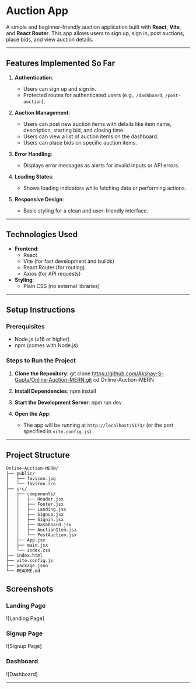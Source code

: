 # Auction App

A simple and beginner-friendly auction application built with **React**, **Vite**, and **React Router**. This app allows users to sign up, sign in, post auctions, place bids, and view auction details.

---

## Features Implemented So Far

1. **Authentication**:
   - Users can sign up and sign in.
   - Protected routes for authenticated users (e.g., `/dashboard`, `/post-auction`).

2. **Auction Management**:
   - Users can post new auction items with details like item name, description, starting bid, and closing time.
   - Users can view a list of auction items on the dashboard.
   - Users can place bids on specific auction items.

3. **Error Handling**:
   - Displays error messages as alerts for invalid inputs or API errors.

4. **Loading States**:
   - Shows loading indicators while fetching data or performing actions.

5. **Responsive Design**:
   - Basic styling for a clean and user-friendly interface.

---

## Technologies Used

- **Frontend**:
  - React
  - Vite (for fast development and builds)
  - React Router (for routing)
  - Axios (for API requests)
- **Styling**:
  - Plain CSS (no external libraries)

---

## Setup Instructions

### Prerequisites

- Node.js (v16 or higher)
- npm (comes with Node.js)

### Steps to Run the Project

1. **Clone the Repository**:
   git clone https://github.com/Akshay-S-Gupta/Online-Auction-MERN.git
   cd Online-Auction-MERN


2. **Install Dependencies**:
   npm install

3. **Start the Development Server**:
   npm run dev

4. **Open the App**:
   - The app will be running at `http://localhost:5173/` (or the port specified in `vite.config.js`).

---

## Project Structure

```
Online-Auction-MERN/
├── public/
│   ├── favicon.jpg
│   └── favicon.ico
├── src/
│   ├── components/
│   │   ├── Header.jsx
│   │   ├── Footer.jsx
│   │   ├── Landing.jsx
│   │   ├── Signup.jsx
│   │   ├── Signin.jsx
│   │   ├── Dashboard.jsx
│   │   ├── AuctionItem.jsx
│   │   └── PostAuction.jsx
│   ├── App.jsx
│   ├── main.jsx
│   └── index.css
├── index.html
├── vite.config.js
├── package.json
└── README.md
```

## Screenshots

### Landing Page
![Landing Page]

### Signup Page
![Signup Page]

### Dashboard
![Dashboard]

---